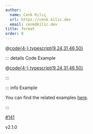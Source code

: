 ```yaml
---
author:
  name: Cenk Kılıç
  url: https://cenk.kilic.dev
  email: cenk@kilic.dev
title: format
order: 0
---
```


<!-- more -->

<!-- included code snippet -->

@[code{4-} typescript{9,24,31,46,50}](../../examples/docs/task/subtasks/overwriting-options.ts)

<!-- collapsed code snippet-->

::: details <FontIcon icon="material-symbols:code-blocks-outline" /> Code Example

@[code{4-} typescript{9,24,31,46,50}](../../examples/docs/task/subtasks/overwriting-options.ts)

:::

<!-- examples banner -->

::: info Example

You can find the related examples [here](https://github.com/cenk1cenk2/listr2/tree/master/examples/subtasks.example.ts).

:::

<!-- github issue -->

<Badge type="warning"><FontIcon icon="mdi:github" /> [#141](https://github.com/cenk1cenk2/listr2/issues/31)</Badge>

<!-- version released -->

<Badge><FontIcon icon="mdi:tag-text-outline" /> v2.1.0</Badge>
